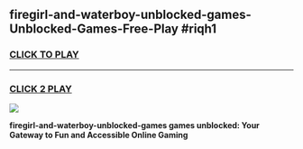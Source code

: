 
## firegirl-and-waterboy-unblocked-games-Unblocked-Games-Free-Play #riqh1
<h3>
<a href="https://us.freeplayer.one?title=firegirl-and-waterboy-unblocked-games&ref=9M">CLICK TO PLAY</a></h3>
<hr>

<h3>
<a href="https://us.freeplayer.one?title=firegirl-and-waterboy-unblocked-games&ref=9M">CLICK 2 PLAY</a>
  
</h3>

<a href="https://us.freeplayer.one?title=firegirl-and-waterboy-unblocked-games&ref=9M"><img src="https://clearcache.store/games.png"></a>


**firegirl-and-waterboy-unblocked-games games unblocked: Your Gateway to Fun and Accessible Online Gaming**
